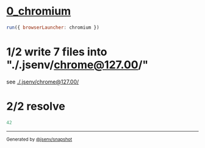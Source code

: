 # [0_chromium](../../inlining_dev.test.mjs#L19)

```js
run({ browserLauncher: chromium })
```

# 1/2 write 7 files into "./.jsenv/chrome@127.00/"

see [./.jsenv/chrome@127.00/](./.jsenv/chrome@127.00/)

# 2/2 resolve

```js
42
```
---

<sub>
  Generated by <a href="https://github.com/jsenv/core/tree/main/packages/independent/snapshot">@jsenv/snapshot</a>
</sub>